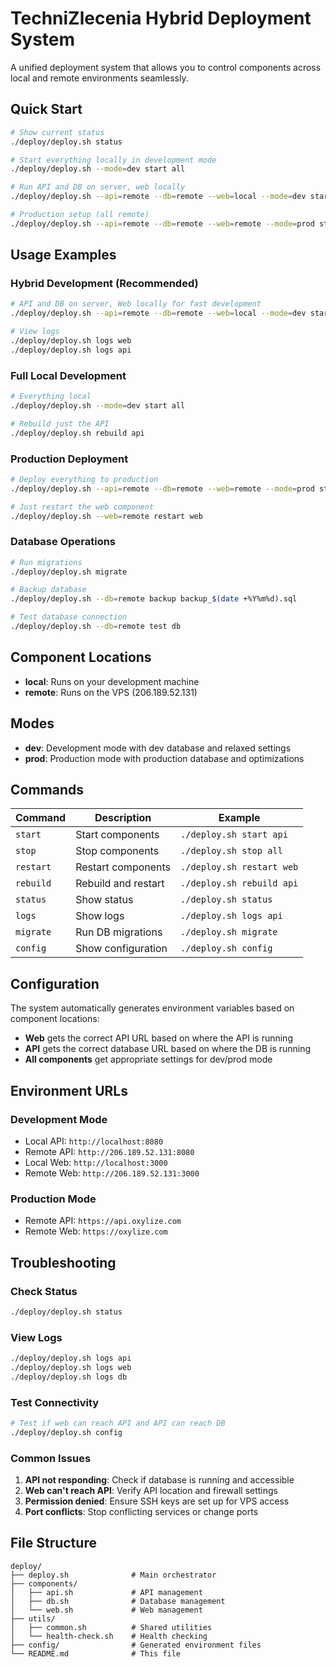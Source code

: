 # TechniZlecenia Hybrid Deployment System

A unified deployment system that allows you to control components across local and remote environments seamlessly.

## Quick Start

```bash
# Show current status
./deploy/deploy.sh status

# Start everything locally in development mode
./deploy/deploy.sh --mode=dev start all

# Run API and DB on server, web locally
./deploy/deploy.sh --api=remote --db=remote --web=local --mode=dev start

# Production setup (all remote)
./deploy/deploy.sh --api=remote --db=remote --web=remote --mode=prod start
```

## Usage Examples

### Hybrid Development (Recommended)
```bash
# API and DB on server, Web locally for fast development
./deploy/deploy.sh --api=remote --db=remote --web=local --mode=dev start

# View logs
./deploy/deploy.sh logs web
./deploy/deploy.sh logs api
```

### Full Local Development
```bash
# Everything local
./deploy/deploy.sh --mode=dev start all

# Rebuild just the API
./deploy/deploy.sh rebuild api
```

### Production Deployment
```bash
# Deploy everything to production
./deploy/deploy.sh --api=remote --db=remote --web=remote --mode=prod start

# Just restart the web component
./deploy/deploy.sh --web=remote restart web
```

### Database Operations
```bash
# Run migrations
./deploy/deploy.sh migrate

# Backup database
./deploy/deploy.sh --db=remote backup backup_$(date +%Y%m%d).sql

# Test database connection
./deploy/deploy.sh --db=remote test db
```

## Component Locations

- **local**: Runs on your development machine
- **remote**: Runs on the VPS (206.189.52.131)

## Modes

- **dev**: Development mode with dev database and relaxed settings
- **prod**: Production mode with production database and optimizations

## Commands

| Command | Description | Example |
|---------|-------------|---------|
| `start` | Start components | `./deploy.sh start api` |
| `stop` | Stop components | `./deploy.sh stop all` |
| `restart` | Restart components | `./deploy.sh restart web` |
| `rebuild` | Rebuild and restart | `./deploy.sh rebuild api` |
| `status` | Show status | `./deploy.sh status` |
| `logs` | Show logs | `./deploy.sh logs api` |
| `migrate` | Run DB migrations | `./deploy.sh migrate` |
| `config` | Show configuration | `./deploy.sh config` |

## Configuration

The system automatically generates environment variables based on component locations:

- **Web** gets the correct API URL based on where the API is running
- **API** gets the correct database URL based on where the DB is running
- **All components** get appropriate settings for dev/prod mode

## Environment URLs

### Development Mode
- Local API: `http://localhost:8080`
- Remote API: `http://206.189.52.131:8080`
- Local Web: `http://localhost:3000`
- Remote Web: `http://206.189.52.131:3000`

### Production Mode
- Remote API: `https://api.oxylize.com`
- Remote Web: `https://oxylize.com`

## Troubleshooting

### Check Status
```bash
./deploy/deploy.sh status
```

### View Logs
```bash
./deploy/deploy.sh logs api
./deploy/deploy.sh logs web
./deploy/deploy.sh logs db
```

### Test Connectivity
```bash
# Test if web can reach API and API can reach DB
./deploy/deploy.sh config
```

### Common Issues

1. **API not responding**: Check if database is running and accessible
2. **Web can't reach API**: Verify API location and firewall settings
3. **Permission denied**: Ensure SSH keys are set up for VPS access
4. **Port conflicts**: Stop conflicting services or change ports

## File Structure

```
deploy/
├── deploy.sh              # Main orchestrator
├── components/
│   ├── api.sh             # API management
│   ├── db.sh              # Database management
│   └── web.sh             # Web management
├── utils/
│   ├── common.sh          # Shared utilities
│   └── health-check.sh    # Health checking
├── config/                # Generated environment files
└── README.md              # This file
```
